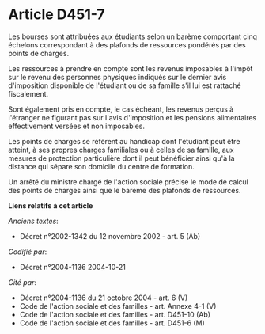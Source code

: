 # Article D451-7

Les bourses sont attribuées aux étudiants selon un barème comportant cinq échelons correspondant à des plafonds de ressources
pondérés par des points de charges.

Les ressources à prendre en compte sont les revenus imposables à l'impôt sur le revenu des personnes physiques indiqués sur
le dernier avis d'imposition disponible de l'étudiant ou de sa famille s'il lui est rattaché fiscalement.

Sont également pris en compte, le cas échéant, les revenus perçus à l'étranger ne figurant pas sur l'avis d'imposition et les
pensions alimentaires effectivement versées et non imposables.

Les points de charges se réfèrent au handicap dont l'étudiant peut être atteint, à ses propres charges familiales ou à celles
de sa famille, aux mesures de protection particulière dont il peut bénéficier ainsi qu'à la distance qui sépare son domicile
du centre de formation.

Un arrêté du ministre chargé de l'action sociale précise le mode de calcul des points de charges ainsi que le barème des
plafonds de ressources.

**Liens relatifs à cet article**

_Anciens textes_:

  - Décret n°2002-1342 du 12 novembre 2002 - art. 5 (Ab)

_Codifié par_:

  - Décret n°2004-1136 2004-10-21

_Cité par_:

  - Décret n°2004-1136 du 21 octobre 2004 - art. 6 (V)
  - Code de l'action sociale et des familles - art. Annexe 4-1 (V)
  - Code de l'action sociale et des familles - art. D451-10 (Ab)
  - Code de l'action sociale et des familles - art. D451-6 (M)
